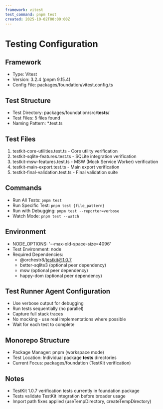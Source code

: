 ```yaml
---
framework: vitest
test_command: pnpm test
created: 2025-10-02T00:00:00Z
---
```


# Testing Configuration

## Framework
- Type: Vitest
- Version: 3.2.4 (pnpm 9.15.4)
- Config File: packages/foundation/vitest.config.ts

## Test Structure
- Test Directory: packages/foundation/src/__tests__/
- Test Files: 5 files found
- Naming Pattern: *.test.ts

## Test Files
1. testkit-core-utilities.test.ts - Core utility verification
2. testkit-sqlite-features.test.ts - SQLite integration verification
3. testkit-msw-features.test.ts - MSW (Mock Service Worker) verification
4. testkit-main-export.test.ts - Main export verification
5. testkit-final-validation.test.ts - Final validation suite

## Commands
- Run All Tests: `pnpm test`
- Run Specific Test: `pnpm test {file_pattern}`
- Run with Debugging: `pnpm test --reporter=verbose`
- Watch Mode: `pnpm test --watch`

## Environment
- NODE_OPTIONS: '--max-old-space-size=4096'
- Test Environment: node
- Required Dependencies:
  - @orchestr8/testkit@1.0.7
  - better-sqlite3 (optional peer dependency)
  - msw (optional peer dependency)
  - happy-dom (optional peer dependency)

## Test Runner Agent Configuration
- Use verbose output for debugging
- Run tests sequentially (no parallel)
- Capture full stack traces
- No mocking - use real implementations where possible
- Wait for each test to complete

## Monorepo Structure
- Package Manager: pnpm (workspace mode)
- Test Location: Individual package __tests__ directories
- Current Focus: packages/foundation (TestKit verification)

## Notes
- TestKit 1.0.7 verification tests currently in foundation package
- Tests validate TestKit integration before broader usage
- Import path fixes applied (useTempDirectory, createTempDirectory)
